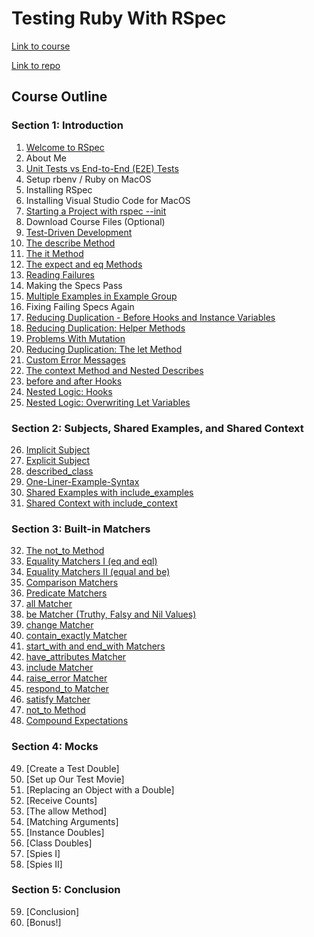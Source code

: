 # Testing Ruby With RSpec

[Link to course](https://www.udemy.com/course/testing-ruby-with-rspec/learn/lecture/12409324#overview)

[Link to repo](https://github.com/iainaitken/courses/tree/main/udemy/testing_ruby)

## Course Outline

### Section 1: Introduction

1. [Welcome to RSpec](https://github.com/iainaitken/courses/blob/main/udemy/testing_ruby/notes/1-welcome-to-rspec.md)
2. About Me
3. [Unit Tests vs End-to-End (E2E) Tests](https://github.com/iainaitken/courses/blob/main/udemy/testing_ruby/notes/3-unit-tests-vs-end-to-end-tests.md)
4. Setup rbenv / Ruby on MacOS
5. Installing RSpec
6. Installing Visual Studio Code for MacOS
7. [Starting a Project with rspec --init](https://github.com/iainaitken/courses/blob/main/udemy/testing_ruby/notes/6-starting-a-project-with-rspec.md)
8. Download Course Files (Optional)
9. [Test-Driven Development](https://github.com/iainaitken/courses/blob/main/udemy/testing_ruby/notes/9-test-driven-development.md)
10. [The describe Method](https://github.com/iainaitken/courses/blob/main/udemy/testing_ruby/notes/10-the-describe-method.md)
11. [The it Method](https://github.com/iainaitken/courses/blob/main/udemy/testing_ruby/notes/11-the-it-method.md)
12. [The expect and eq Methods](https://github.com/iainaitken/courses/blob/main/udemy/testing_ruby/notes/12-the-expect-and-eq-methds.md)
13. [Reading Failures](https://github.com/iainaitken/courses/blob/main/udemy/testing_ruby/notes/13-reading-failures.md)
14. Making the Specs Pass
15. [Multiple Examples in Example Group](https://github.com/iainaitken/courses/blob/main/udemy/testing_ruby/notes/15-multiple-examples-in-example-group.md)
16. Fixing Failing Specs Again
17. [Reducing Duplication - Before Hooks and Instance Variables](https://github.com/iainaitken/courses/blob/main/udemy/testing_ruby/notes/17-reducing-duplication-before-hooks-and-instance-variables.md)
18. [Reducing Duplication: Helper Methods](https://github.com/iainaitken/courses/blob/main/udemy/testing_ruby/notes/18-reducing-duplication-helper-methods.md)
19. [Problems With Mutation](https://github.com/iainaitken/courses/blob/main/udemy/testing_ruby/notes/19-problems-with-mutation.md)
20. [Reducing Duplication: The let Method](https://github.com/iainaitken/courses/blob/main/udemy/testing_ruby/notes/20-reducing-duplication-the-let-method.md)
21. [Custom Error Messages](https://github.com/iainaitken/courses/blob/main/udemy/testing_ruby/notes/21-custom-error-messages.md)
22. [The context Method and Nested Describes](https://github.com/iainaitken/courses/blob/main/udemy/testing_ruby/notes/22-the-context-method-and-nested-describes.md)
23. [before and after Hooks](https://github.com/iainaitken/courses/blob/main/udemy/testing_ruby/notes/23-before-and-after-hooks.md)
24. [Nested Logic: Hooks](https://github.com/iainaitken/courses/blob/main/udemy/testing_ruby/notes/24-nested-logic-hooks.md)
25. [Nested Logic: Overwriting Let Variables](https://github.com/iainaitken/courses/blob/main/udemy/testing_ruby/notes/25-nested-logic-overwriting-let-variables.md)

### Section 2: Subjects, Shared Examples, and Shared Context

26. [Implicit Subject](https://github.com/iainaitken/courses/blob/main/udemy/testing_ruby/notes/26-implicit-subject.md)
27. [Explicit Subject](https://github.com/iainaitken/courses/blob/main/udemy/testing_ruby/notes/27-explicit-subject.md)
28. [described_class](https://github.com/iainaitken/courses/blob/main/udemy/testing_ruby/notes/28-described-class.md)
29. [One-Liner-Example-Syntax](https://github.com/iainaitken/courses/blob/main/udemy/testing_ruby/notes/29-one-liner-example-syntax.md)
30. [Shared Examples with include_examples](https://github.com/iainaitken/courses/blob/main/udemy/testing_ruby/notes/30-shared-examples-with-include_examples.md)
31. [Shared Context with include_context](https://github.com/iainaitken/courses/blob/main/udemy/testing_ruby/notes/31-shared-context-with-include_context.md)

### Section 3: Built-in Matchers

32. [The not_to Method](https://github.com/iainaitken/courses/blob/main/udemy/testing_ruby/notes/32-the-not-to-method.md)
33. [Equality Matchers I (eq and eql)](https://github.com/iainaitken/courses/blob/main/udemy/testing_ruby/notes/33-equality-matchers-I.md)
34. [Equality Matchers II (equal and be)](https://github.com/iainaitken/courses/blob/main/udemy/testing_ruby/notes/34-equality-matchers-II.md)
35. [Comparison Matchers](https://github.com/iainaitken/courses/blob/main/udemy/testing_ruby/notes/35-comparison-matchers.md)
36. [Predicate Matchers](https://github.com/iainaitken/courses/blob/main/udemy/testing_ruby/notes/36-predicate-matchers.md)
37. [all Matcher](https://github.com/iainaitken/courses/blob/main/udemy/testing_ruby/notes/37-all-matcher.md)
38. [be Matcher (Truthy, Falsy and Nil Values)](https://github.com/iainaitken/courses/blob/main/udemy/testing_ruby/notes/38-be-matcher.md)
39. [change Matcher](https://github.com/iainaitken/courses/blob/main/udemy/testing_ruby/notes/39-change-matcher.md)
40. [contain_exactly Matcher](https://github.com/iainaitken/courses/blob/main/udemy/testing_ruby/notes/40-contain-exactly-matcher.md)
41. [start_with and end_with Matchers](https://github.com/iainaitken/courses/blob/main/udemy/testing_ruby/notes/41-start-with-and-end-with-matchers.md)
42. [have_attributes Matcher](https://github.com/iainaitken/courses/blob/main/udemy/testing_ruby/notes/42-have-attributes-matcher.md)
43. [include Matcher](https://github.com/iainaitken/courses/blob/main/udemy/testing_ruby/notes/43-include-matcher.md)
44. [raise_error Matcher](https://github.com/iainaitken/courses/blob/main/udemy/testing_ruby/notes/44-raise-error-matcher.md)
45. [respond_to Matcher](https://github.com/iainaitken/courses/blob/main/udemy/testing_ruby/notes/45-respond-to-matcher.md)
46. [satisfy Matcher](https://github.com/iainaitken/courses/blob/main/udemy/testing_ruby/notes/46-satisfy-matcher.md)
47. [not_to Method](https://github.com/iainaitken/courses/blob/main/udemy/testing_ruby/notes/47-not-to-method.md)
48. [Compound Expectations](https://github.com/iainaitken/courses/blob/main/udemy/testing_ruby/notes/48-compound-expectations.md)

### Section 4: Mocks

49. [Create a Test Double]
50. [Set up Our Test Movie]
51. [Replacing an Object with a Double]
52. [Receive Counts]
53. [The allow Method]
54. [Matching Arguments]
55. [Instance Doubles]
56. [Class Doubles]
57. [Spies I]
58. [Spies II]

### Section 5: Conclusion

59. [Conclusion]
60. [Bonus!]
